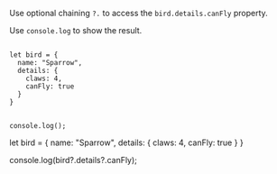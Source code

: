 Use optional chaining `?.`
to access the `bird.details.canFly`
property.

Use `console.log` to show the result.

<Editor type="exercise" lang="javascript">
<code>
let bird = {
  name: "Sparrow",
  details: {
    claws: 4,
    canFly: true
  }
}

console.log();
</code>

<solution>
let bird = {
  name: "Sparrow",
  details: {
    claws: 4,
    canFly: true
  }
}

console.log(bird?.details?.canFly);
</solution>
</Editor>